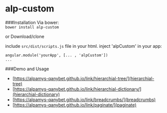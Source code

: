 # alp-custom
###Installation
Via bower:<br/>
`bower install alp-custom`


or Download/clone 

include `src/dist/scripts.js` file in your html.
inject 'alpCustom' in your app:

```
angular.module('yourApp', [... , 'alpCustom'])
...
```

###Demo and Usage
* [https://alpamys-qanybet.github.io/link/hierarchial-tree/](hierarchial-tree)
* [https://alpamys-qanybet.github.io/link/hierarchial-dictionary/](hierarchial-dictionary)
* [https://alpamys-qanybet.github.io/link/breadcrumbs/](breadcrumbs)
* [https://alpamys-qanybet.github.io/link/paginate/](paginate)
